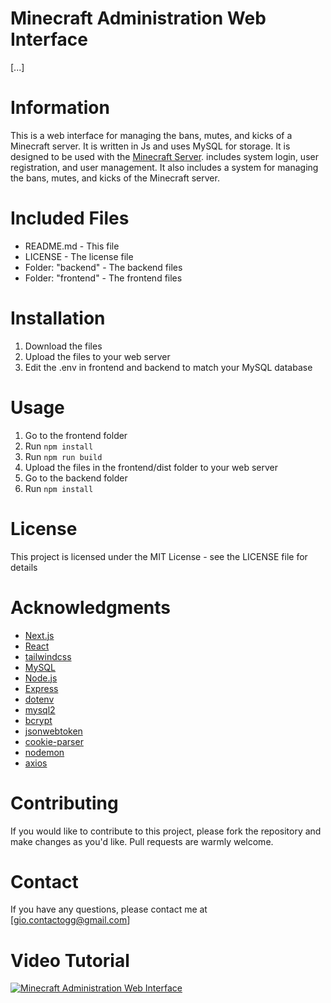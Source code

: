 # Minecraft Administration Web Interface
[...]

# Information
This is a web interface for managing the bans, mutes, and kicks of a Minecraft server. It is written in Js and uses MySQL for storage. It is designed to be used with the [Minecraft Server](https://minecraft.net/en-us/download/server/). includes system login, user registration, and user management. It also includes a system for managing the bans, mutes, and kicks of the Minecraft server.

# Included Files
* README.md - This file
* LICENSE - The license file
* Folder: "backend" - The backend files
* Folder: "frontend" - The frontend files

# Installation
1. Download the files
2. Upload the files to your web server
3. Edit the .env in frontend and backend to match your MySQL database

# Usage
1. Go to the frontend folder
2. Run `npm install`
3. Run `npm run build`
4. Upload the files in the frontend/dist folder to your web server
5. Go to the backend folder
6. Run `npm install`

# License
This project is licensed under the MIT License - see the LICENSE file for details

# Acknowledgments
* [Next.js](https://nextjs.org/)
* [React](https://reactjs.org/)
* [tailwindcss](https://tailwindcss.com/)
* [MySQL](https://www.mysql.com/)
* [Node.js](https://nodejs.org/en/)
* [Express](https://expressjs.com/)
* [dotenv](https://www.npmjs.com/package/dotenv)
* [mysql2](https://www.npmjs.com/package/mysql2)
* [bcrypt](https://www.npmjs.com/package/bcrypt)
* [jsonwebtoken](https://www.npmjs.com/package/jsonwebtoken)
* [cookie-parser](https://www.npmjs.com/package/cookie-parser)
* [nodemon](https://www.npmjs.com/package/nodemon)
* [axios](https://www.npmjs.com/package/axios)

# Contributing
If you would like to contribute to this project, please fork the repository and make changes as you'd like. Pull requests are warmly welcome.

# Contact
If you have any questions, please contact me at [gio.contactogg@gmail.com]

# Video Tutorial
[![Minecraft Administration Web Interface](https://i.imgur.com/vKb2F1B.png)](https://www.youtube.com/watch?v=1SHsDD1IYXU)
